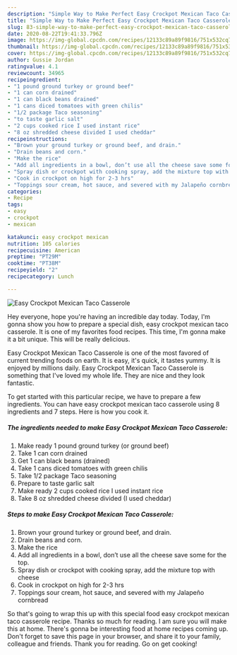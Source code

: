 ```yaml
---
description: "Simple Way to Make Perfect Easy Crockpot Mexican Taco Casserole"
title: "Simple Way to Make Perfect Easy Crockpot Mexican Taco Casserole"
slug: 83-simple-way-to-make-perfect-easy-crockpot-mexican-taco-casserole
date: 2020-08-22T19:41:33.796Z
image: https://img-global.cpcdn.com/recipes/12133c89a89f9816/751x532cq70/easy-crockpot-mexican-taco-casserole-recipe-main-photo.jpg
thumbnail: https://img-global.cpcdn.com/recipes/12133c89a89f9816/751x532cq70/easy-crockpot-mexican-taco-casserole-recipe-main-photo.jpg
cover: https://img-global.cpcdn.com/recipes/12133c89a89f9816/751x532cq70/easy-crockpot-mexican-taco-casserole-recipe-main-photo.jpg
author: Gussie Jordan
ratingvalue: 4.1
reviewcount: 34965
recipeingredient:
- "1 pound ground turkey or ground beef"
- "1 can corn drained"
- "1 can black beans drained"
- "1 cans diced tomatoes with green chilis"
- "1/2 package Taco seasoning"
- "to taste garlic salt"
- "2 cups cooked rice I used instant rice"
- "8 oz shredded cheese divided I used cheddar"
recipeinstructions:
- "Brown your ground turkey or ground beef, and drain."
- "Drain beans and corn."
- "Make the rice"
- "Add all ingredients in a bowl, don’t use all the cheese save some for the top."
- "Spray dish or crockpot with cooking spray, add the mixture top with cheese"
- "Cook in crockpot on high for 2-3 hrs"
- "Toppings sour cream, hot sauce, and severed with my Jalapeño cornbread"
categories:
- Recipe
tags:
- easy
- crockpot
- mexican

katakunci: easy crockpot mexican 
nutrition: 105 calories
recipecuisine: American
preptime: "PT29M"
cooktime: "PT38M"
recipeyield: "2"
recipecategory: Lunch

---
```



![Easy Crockpot Mexican Taco Casserole](https://img-global.cpcdn.com/recipes/12133c89a89f9816/751x532cq70/easy-crockpot-mexican-taco-casserole-recipe-main-photo.jpg)

Hey everyone, hope you're having an incredible day today. Today, I'm gonna show you how to prepare a special dish, easy crockpot mexican taco casserole. It is one of my favorites food recipes. This time, I'm gonna make it a bit unique. This will be really delicious.



Easy Crockpot Mexican Taco Casserole is one of the most favored of current trending foods on earth. It is easy, it's quick, it tastes yummy. It is enjoyed by millions daily. Easy Crockpot Mexican Taco Casserole is something that I've loved my whole life. They are nice and they look fantastic.


To get started with this particular recipe, we have to prepare a few ingredients. You can have easy crockpot mexican taco casserole using 8 ingredients and 7 steps. Here is how you cook it.

<!--inarticleads1-->

##### The ingredients needed to make Easy Crockpot Mexican Taco Casserole:

1. Make ready 1 pound ground turkey (or ground beef)
1. Take 1 can corn drained
1. Get 1 can black beans (drained)
1. Take 1 cans diced tomatoes with green chilis
1. Take 1/2 package Taco seasoning
1. Prepare to taste garlic salt
1. Make ready 2 cups cooked rice I used instant rice
1. Take 8 oz shredded cheese divided (I used cheddar)




<!--inarticleads2-->

##### Steps to make Easy Crockpot Mexican Taco Casserole:

1. Brown your ground turkey or ground beef, and drain.
1. Drain beans and corn.
1. Make the rice
1. Add all ingredients in a bowl, don’t use all the cheese save some for the top.
1. Spray dish or crockpot with cooking spray, add the mixture top with cheese
1. Cook in crockpot on high for 2-3 hrs
1. Toppings sour cream, hot sauce, and severed with my Jalapeño cornbread




So that's going to wrap this up with this special food easy crockpot mexican taco casserole recipe. Thanks so much for reading. I am sure you will make this at home. There's gonna be interesting food at home recipes coming up. Don't forget to save this page in your browser, and share it to your family, colleague and friends. Thank you for reading. Go on get cooking!
